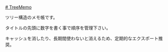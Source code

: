 [# TreeMemo](https://uni928.github.io/TreeMemo/)

ツリー構造のメモ帳です。

タイトルの先頭に数字を書く事で順序を管理下さい。

キャッシュを消したり、長期間使わないと消えるため、定期的なエクスポート推奨。
